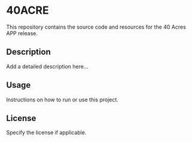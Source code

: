# 40ACRE

This repository contains the source code and resources for the 40 Acres APP release.

## Description

Add a detailed description here...

## Usage

Instructions on how to run or use this project.

## License

Specify the license if applicable.
